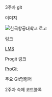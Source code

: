 3주차 git

이미지

![한국항공대학교 로고](2023_OSS/w3/kau.jpg)

링크

[LMS](https://lms.kau.ac.kr/login.php)

Progit 링크

[ProGit](https://github.com/progit)

주요 Git명령어



2주차 숙제 코드블록
